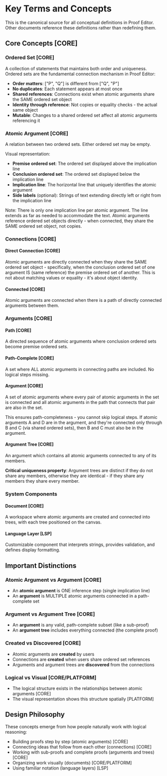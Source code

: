 # Key Terms and Concepts

This is the canonical source for all conceptual definitions in Proof Editor. Other documents reference these definitions rather than redefining them.

## Core Concepts [CORE]

### Ordered Set [CORE]
A collection of statements that maintains both order and uniqueness. Ordered sets are the fundamental connection mechanism in Proof Editor:
- **Order matters**: ["P", "Q"] is different from ["Q", "P"]
- **No duplicates**: Each statement appears at most once
- **Shared references**: Connections exist when atomic arguments share the SAME ordered set object
- **Identity through reference**: Not copies or equality checks - the actual same object
- **Mutable**: Changes to a shared ordered set affect all atomic arguments referencing it

### Atomic Argument [CORE]
A relation between two ordered sets. Either ordered set may be empty.

Visual representation:
- **Premise ordered set**: The ordered set displayed above the implication line
- **Conclusion ordered set**: The ordered set displayed below the implication line  
- **Implication line**: The horizontal line that uniquely identifies the atomic argument
- **Side labels** (optional): Strings of text extending directly left or right from the implication line

Note: There is only one implication line per atomic argument. The line extends as far as needed to accommodate the text. Atomic arguments reference ordered set objects directly - when connected, they share the SAME ordered set object, not copies.

### Connections [CORE]

#### Direct Connection [CORE]
Atomic arguments are directly connected when they share the SAME ordered set object - specifically, when the conclusion ordered set of one argument IS (same reference) the premise ordered set of another. This is not about matching values or equality - it's about object identity.

#### Connected [CORE]
Atomic arguments are connected when there is a path of directly connected arguments between them.

### Arguments [CORE]

#### Path [CORE]
A directed sequence of atomic arguments where conclusion ordered sets become premise ordered sets.

#### Path-Complete [CORE]
A set where ALL atomic arguments in connecting paths are included. No logical steps missing.

#### Argument [CORE]
A set of atomic arguments where every pair of atomic arguments in the set is connected and all atomic arguments in the path that connects that pair are also in the set.

This ensures path-completeness - you cannot skip logical steps. If atomic arguments A and D are in the argument, and they're connected only through B and C (via shared ordered sets), then B and C must also be in the argument.

#### Argument Tree [CORE]
An argument which contains all atomic arguments connected to any of its members.

**Critical uniqueness property**: Argument trees are distinct if they do not share any members, otherwise they are identical - if they share any members they share every member.

### System Components

#### Document [CORE]
A workspace where atomic arguments are created and connected into trees, with each tree positioned on the canvas.

#### Language Layer [LSP]
Customizable component that interprets strings, provides validation, and defines display formatting.

## Important Distinctions

### Atomic Argument vs Argument [CORE]
- An **atomic argument** is ONE inference step (single implication line)
- An **argument** is MULTIPLE atomic arguments connected in a path-complete set

### Argument vs Argument Tree [CORE]
- An **argument** is any valid, path-complete subset (like a sub-proof)
- An **argument tree** includes everything connected (the complete proof)

### Created vs Discovered [CORE]
- Atomic arguments are **created** by users
- Connections are **created** when users share ordered set references
- Arguments and argument trees are **discovered** from the connections

### Logical vs Visual [CORE/PLATFORM]
- The logical structure exists in the relationships between atomic arguments [CORE]
- The visual representation shows this structure spatially [PLATFORM]

## Design Philosophy

These concepts emerge from how people naturally work with logical reasoning:
- Building proofs step by step (atomic arguments) [CORE]
- Connecting ideas that follow from each other (connections) [CORE]
- Working with sub-proofs and complete proofs (arguments and trees) [CORE]
- Organizing work visually (documents) [CORE/PLATFORM]
- Using familiar notation (language layers) [LSP]